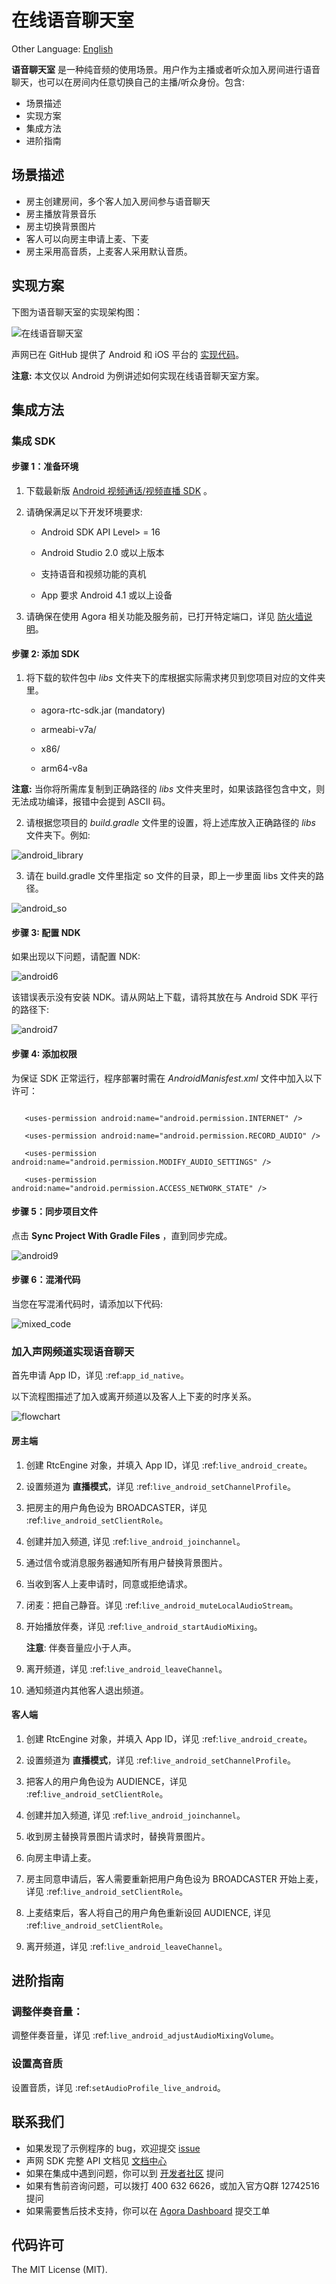 # 在线语音聊天室

Other Language: [English](README.md)

**语音聊天室** 是一种纯音频的使用场景。用户作为主播或者听众加入房间进行语音聊天，也可以在房间内任意切换自己的主播/听众身份。包含:

* 场景描述
* 实现方案
* 集成方法
* 进阶指南

## 场景描述

* 房主创建房间，多个客人加入房间参与语音聊天
* 房主播放背景音乐
* 房主切换背景图片
* 客人可以向房主申请上麦、下麦
* 房主采用高音质，上麦客人采用默认音质。

## 实现方案

下图为语音聊天室的实现架构图：

![在线语音聊天室](Image/online_chatroom_architecture.jpg)

声网已在 GitHub 提供了 Android 和 iOS 平台的 [实现代码](https://github.com/AgoraIO-Community/Agora-Online-Chatroom/tree/master/Agora-Online-Chatroom)。

**注意:** 本文仅以 Android 为例讲述如何实现在线语音聊天室方案。

## 集成方法

### 集成 SDK

#### 步骤 1：准备环境

1. 下载最新版 [Android 视频通话/视频直播 SDK](https://docs.agora.io/cn/Agora%20Platform/downloads) 。

2. 请确保满足以下开发环境要求:

    * Android SDK API Level> = 16

    * Android Studio 2.0 或以上版本

    * 支持语音和视频功能的真机

    * App 要求 Android 4.1 或以上设备

3. 请确保在使用 Agora 相关功能及服务前，已打开特定端口，详见 [防火墙说明](https://docs.agora.io/cn/Agora%20Platform/firewall?platform=All%20Platforms)。


#### 步骤 2: 添加 SDK

1. 将下载的软件包中 *libs* 文件夹下的库根据实际需求拷贝到您项目对应的文件夹里。

   * agora-rtc-sdk.jar (mandatory)

   * armeabi-v7a/

   * x86/

   * arm64-v8a

**注意:** 当你将所需库复制到正确路径的 *libs* 文件夹里时，如果该路径包含中文，则无法成功编译，报错中会提到 ASCII 码。


2. 请根据您项目的 *build.gradle* 文件里的设置，将上述库放入正确路径的 *libs* 文件夹下。例如:

![android_library](Image/android_library.png)

3. 请在 build.gradle 文件里指定 so 文件的目录，即上一步里面 libs 文件夹的路径。

![android_so](Image/android_so.png)


#### 步骤 3: 配置 NDK

如果出现以下问题，请配置 NDK:

![android6](Image/android6.png)

该错误表示没有安装 NDK。请从网站上下载，请将其放在与 Android SDK 平行的路径下:

![android7](Image/android7.png)

#### 步骤 4: 添加权限

为保证 SDK 正常运行，程序部署时需在 *AndroidManisfest.xml* 文件中加入以下许可：

```

   <uses-permission android:name="android.permission.INTERNET" />

   <uses-permission android:name="android.permission.RECORD_AUDIO" />

   <uses-permission android:name="android.permission.MODIFY_AUDIO_SETTINGS" />

   <uses-permission android:name="android.permission.ACCESS_NETWORK_STATE" />
```

#### 步骤 5：同步项目文件

点击 **Sync Project With Gradle Files** ，直到同步完成。

![android9](Image/android9.png)


#### 步骤 6：混淆代码

当您在写混淆代码时，请添加以下代码:

![mixed_code](Image/mixed_code.png)


### 加入声网频道实现语音聊天

首先申请 App ID，详见 :ref:`app_id_native`。

以下流程图描述了加入或离开频道以及客人上下麦的时序关系。

![flowchart](Image/online_chatroom_flowchart.jpg)


#### 房主端

1. 创建 RtcEngine 对象，并填入 App ID，详见 :ref:`live_android_create`。

2. 设置频道为 **直播模式**，详见 :ref:`live_android_setChannelProfile`。

3. 把房主的用户角色设为 BROADCASTER，详见 :ref:`live_android_setClientRole`。

4. 创建并加入频道, 详见 :ref:`live_android_joinchannel`。

5. 通过信令或消息服务器通知所有用户替换背景图片。

6. 当收到客人上麦申请时，同意或拒绝请求。

7. 闭麦：把自己静音。详见 :ref:`live_android_muteLocalAudioStream`。

8. 开始播放伴奏，详见 :ref:`live_android_startAudioMixing`。

   **注意**: 伴奏音量应小于人声。

9. 离开频道，详见 :ref:`live_android_leaveChannel`。

10. 通知频道内其他客人退出频道。

#### 客人端

1. 创建 RtcEngine 对象，并填入 App ID，详见 :ref:`live_android_create`。

2. 设置频道为 **直播模式**，详见 :ref:`live_android_setChannelProfile`。

3. 把客人的用户角色设为 AUDIENCE，详见 :ref:`live_android_setClientRole`。

4. 创建并加入频道, 详见 :ref:`live_android_joinchannel`。

5. 收到房主替换背景图片请求时，替换背景图片。

6. 向房主申请上麦。

7. 房主同意申请后，客人需要重新把用户角色设为 BROADCASTER 开始上麦，详见 :ref:`live_android_setClientRole`。

8. 上麦结束后，客人将自己的用户角色重新设回 AUDIENCE, 详见 :ref:`live_android_setClientRole`。

9. 离开频道，详见 :ref:`live_android_leaveChannel`。


## 进阶指南

### 调整伴奏音量：

调整伴奏音量，详见 :ref:`live_android_adjustAudioMixingVolume`。

### 设置高音质

设置音质，详见 :ref:`setAudioProfile_live_android`。

## 联系我们

- 如果发现了示例程序的 bug，欢迎提交 [issue](https://github.com/AgoraIO-Usecase/ChatRoom/issues)
- 声网 SDK 完整 API 文档见 [文档中心](https://docs.agora.io/cn/)
- 如果在集成中遇到问题，你可以到 [开发者社区](https://dev.agora.io/cn/) 提问
- 如果有售前咨询问题，可以拨打 400 632 6626，或加入官方Q群 12742516 提问
- 如果需要售后技术支持，你可以在 [Agora Dashboard](https://dashboard.agora.io) 提交工单

## 代码许可

The MIT License (MIT).
